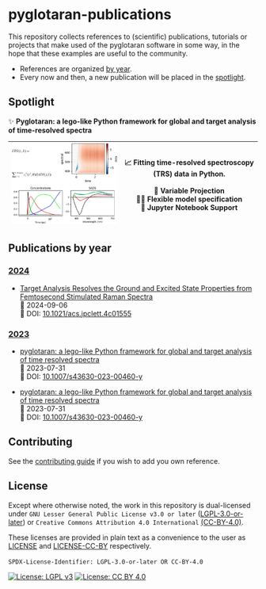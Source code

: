 # pyglotaran-publications

This repository collects references to (scientific) publications, tutorials or projects that make used of the pyglotaran software in some way, in the hope that these examples are useful to the community.

- References are organized [by year](#by-year).
- Every now and then, a new publication will be placed in the [spotlight](#spotlight).

## Spotlight

✨ **Pyglotaran: a lego-like Python framework for global and target analysis of time-resolved spectra**

<!-- prettier-ignore-start -->
| [<img src="images/spotlight_abstract.png" width=400>](SPOTLIGHT.md) | 📈 Fitting time-resolved spectroscopy (TRS) data in Python. <br><br> 🔬 Variable Projection <br> 🤸‍♂️ Flexible model specification <br> 📓 Jupyter Notebook Support|
| - | - |
<!-- prettier-ignore-end -->

## Publications by year

### [2024](2024/README.md)

- [Target Analysis Resolves the Ground and Excited State Properties from Femtosecond Stimulated Raman Spectra](2024/README.md)
  <br>📅 2024-09-06
  <br>🔗 DOI: [10.1021/acs.jpclett.4c01555](https://doi.org/10.1021/acs.jpclett.4c01555)

### [2023](2023/README.md)

- [pyglotaran: a lego-like Python framework for global and target analysis of time resolved spectra](2023/README.md#📚-pyglotaran-a-lego-like-python-framework-for-global-and-target-analysis-of-time-resolved-spectra)
  <br>📅 2023-07-31
  <br>🔗 DOI: [10.1007/s43630-023-00460-y](https://doi.org/10.1007/s43630-023-00460-y)

- [pyglotaran: a lego-like Python framework for global and target analysis of time resolved spectra](2023/README.md#📚-pyglotaran-a-lego-like-python-framework-for-global-and-target-analysis-of-time-resolved-spectra)
  <br>📅 2023-07-31
  <br>🔗 DOI: [10.1007/s43630-023-00460-y](https://doi.org/10.1007/s43630-023-00460-y)

## Contributing

See the [contributing guide](CONTRIBUTING.md) if you wish to add you own reference.

## License

Except where otherwise noted, the work in this repository is dual-licensed under `GNU Lesser General Public License v3.0 or later` ([LGPL-3.0-or-later](https://spdx.org/licenses/LGPL-3.0-or-later.html)) or `Creative Commons Attribution 4.0 International` [(CC-BY-4.0)](https://spdx.org/licenses/CC-BY-4.0.html).

These licenses are provided in plain text as a convenience to the user as [LICENSE](LICENSE) and [LICENSE-CC-BY](LICENSE-CC-BY) respectively.

`SPDX-License-Identifier: LGPL-3.0-or-later OR CC-BY-4.0`

[![License: LGPL v3](https://img.shields.io/badge/License-LGPL%20v3-blue.svg)](https://www.gnu.org/licenses/lgpl-3.0)
[![License: CC BY 4.0](https://img.shields.io/badge/License-CC%20BY%204.0-lightgrey.svg)](https://creativecommons.org/licenses/by/4.0/)
